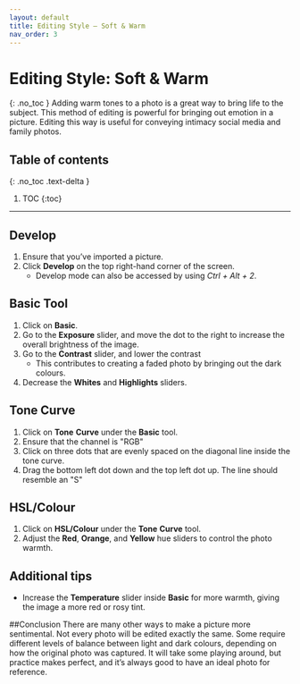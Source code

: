 ```yaml
---
layout: default
title: Editing Style — Soft & Warm
nav_order: 3
---
```


# Editing Style: Soft & Warm
{: .no_toc }
Adding warm tones to a photo is a great way to bring life to the subject. This method of editing is powerful for bringing out emotion in a picture. Editing this way is useful for conveying intimacy social media and family photos.

## Table of contents
{: .no_toc .text-delta }

1. TOC
{:toc}

---

## Develop
1. Ensure that you’ve imported a picture.
2. Click **Develop** on the top right-hand corner of the screen.
    *  Develop mode can also be accessed by using _Ctrl_ _+_ _Alt_ _+_ _2_. 
## Basic Tool
1. Click on **Basic**.
2. Go to the **Exposure** slider, and move the dot to the right to increase the overall brightness of the image.
3. Go to the **Contrast** slider, and lower the contrast 
    * This contributes to creating a faded photo by bringing out the dark colours.
5. Decrease the **Whites** and **Highlights** sliders.
## Tone Curve
1. Click on **Tone** **Curve** under the **Basic** tool.
2. Ensure that the channel is "RGB" 
3. Click on three dots that are evenly spaced on the diagonal line inside the tone curve.
4. Drag the bottom left dot down and the top left dot up. The line should resemble an "S"

## HSL/Colour
1. Click on **HSL/Colour** under the **Tone** **Curve** tool.
2. Adjust the **Red**, **Orange**, and **Yellow**  hue sliders to control the photo warmth.

## Additional tips
* Increase the **Temperature** slider inside **Basic** for more warmth, giving the image a more red or rosy tint.

##Conclusion
There are many other ways to make a picture more sentimental. Not every photo will be edited exactly the same.
Some require different levels of balance between light and dark colours, depending on how the original photo was captured.
It will take some playing around, but practice makes perfect, and it’s always good to have an ideal photo for reference.


